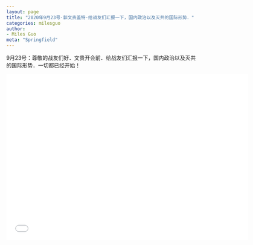 ```yaml
---
layout: page
title: "2020年9月23号·郭文贵盖特·给战友们汇报一下，国内政治以及灭共的国际形势．"
categories: milesguo
author:
- Miles Guo
meta: "Springfield"
---
```


9月23号：尊敬的战友们好．文贵开会前．给战友们汇报一下，国内政治以及灭共的国际形势．一切都已经开始！ 

<center>
<iframe width="640" height="440" src="../../../../video/milesguo/2020_09_23_Miles_Guo_Getter_5.mp4" frameborder="0" allow="accelerometer; autoplay; encrypted-media; gyroscope; picture-in-picture" allowfullscreen></iframe>
</center>
